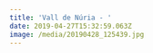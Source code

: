 ```yaml
---
title: 'Vall de Núria - '
date: 2019-04-27T15:32:59.063Z
image: /media/20190428_125439.jpg
---
```


